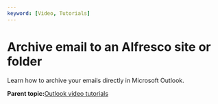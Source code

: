 ```yaml
---
keyword: [Video, Tutorials]
---
```


# Archive email to an Alfresco site or folder

Learn how to archive your emails directly in Microsoft Outlook.

  

**Parent topic:**[Outlook video tutorials](../topics/Outlook-video-tutorials.md)

